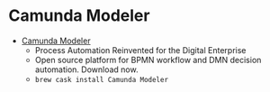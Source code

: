 # Camunda Modeler
- [Camunda Modeler](https://camunda.org/)
  -  Process Automation Reinvented for the Digital Enterprise
  - Open source platform for BPMN workflow and DMN decision automation. Download now.
  - `brew cask install Camunda Modeler`
